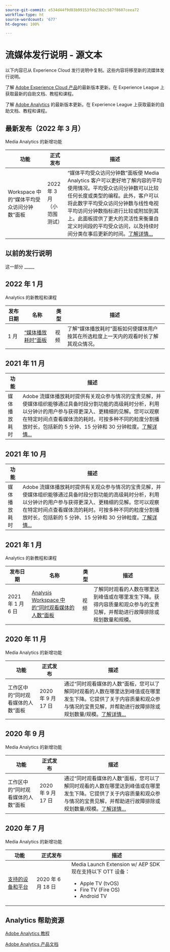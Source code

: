 ```yaml
---
source-git-commit: e534d44f9d03b99153fde23b2c587f8607ceea72
workflow-type: ht
source-wordcount: '677'
ht-degree: 100%

---
```

# 流媒体发行说明 - 源文本

以下内容已从 Experience Cloud 发行说明中复制。这些内容将移至新的流媒体发行说明。


了解 [Adobe Experience Cloud 产品](https://business.adobe.com/products/adobe-experience-cloud-products.html)的最新版本更新。在 Experience League 上获取最新的自助文档、教程和课程。

了解 [Adobe Analytics](https://experienceleague.adobe.com/docs/analytics/release-notes/latest.html?lang=zh-Hans) 的最新版本更新。在 Experience League 上获取最新的自助文档、教程和课程。


## 最新发布（2022 年 3 月）

Media Analytics 的新增功能

| 功能 | 正式发布 | 描述 |
| -------- | -------------------- | ----------- |
| Workspace 中的“媒体平均受众访问分钟数”面板 | 2022 年 3 月<br>（小范围测试） | “媒体平均受众访问分钟数”面板使 Media Analytics 客户可以更好地了解内容的平均使用情况。平均受众访问分钟数可以比较任何长度或类型的编程。此外，客户可以将此数字平均受众访问分钟数与线性电视平均访问分钟数指标进行比较或附加到其上。此面板提供了更大的灵活性来衡量自定义时间段的平均受众访问，以及持续时间分类在事后更新的时间。[了解详情…](https://experienceleague.adobe.com/docs/media-analytics/using/media-reports/average-minute-audience.html?lang=zh-Hans) |



## 以前的发行说明

这一部分 _____

## 2022 年 1 月

Analytics 的新教程和课程

| 发布日期 | 名称 | 类型 | 描述 |
| ----------- | ---------- | ---------- | --------- |
| 1 月 | <a href="/docs/analytics-learn/tutorials/media-analytics/measuring-media-analytics/media-playback-time-spent-panel.html?lang=en">“媒体播放耗时”面板</a> | 视频 | 了解“媒体播放耗时”面板如何使媒体用户按其在所选粒度上一天内的观看时长了解其观众情况。 |




## 2021 年 11 月

| 功能 | 描述 |
| ----------- | ---------- |
| 媒体播放耗时 | Adobe 流媒体播放耗时提供有关观众参与情况的宝贵见解，并使媒体组织能够通过具备时段分割功能的高级耗时分析，利用以分钟计的用户参与获得更深入、更精细的见解。您可以观察在特定时间点查看媒体流的耗时。可按多种不同的粒度分割播放时长，包括新的 5 分钟、15 分钟和 30 分钟粒度。[了解详情...](https://experienceleague.adobe.com/docs/media-analytics/using/media-reports/media-workspace-panels/media-playback-time-spent.html?lang=zh-Hans) |



## 2021 年 10 月

| 功能 | 描述 |
| ----------- | ---------- |
| 媒体播放耗时 | Adobe 流媒体播放耗时提供有关观众参与情况的宝贵见解，并使媒体组织能够通过具备时段分割功能的高级耗时分析，利用以分钟计的用户参与获得更深入、更精细的见解。您可以观察在特定时间点查看媒体流的耗时。可按多种不同的粒度分割播放时长，包括新的 5 分钟、15 分钟和 30 分钟粒度。[了解详情...](https://experienceleague.adobe.com/docs/media-analytics/using/media-reports/media-workspace-panels/media-playback-time-spent.html?lang=zh-Hans) |

## 2021 年 1 月

Analytics 的新教程和课程

| 发布日期 | 名称 | 类型 | 描述 |
| ----------- | ---------- | ---------- | --------- |
| 2021 年 1 月 6 日 | [Analysis Workspace 中的“同时观看媒体的人数”面板](https://experienceleague.adobe.com/docs/analytics-learn/tutorials/analysis-workspace/using-panels/media-concurrent-viewers-panel-in-analysis-workspace.html?lang=zh-Hans#analysis-workspace) | 视频 | 了解同时观看的人数在哪里达到峰值或在哪里发生下降。获得内容质量和观众参与的宝贵见解，并帮助进行故障排除或规划数量和规模。 |


## 2020 年 11 月

Media Analytics 的新增功能

| 功能 | 正式发布 | 描述 |
| -------- | -------------------- | ----------- |
| 工作区中的“同时观看媒体的人数”面板 | 2020 年 9 月 17 日 | 通过“同时观看媒体的人数”面板，您可以了解同时观看的人数在哪里达到峰值或在哪里发生下降。它提供了关于内容质量和观众参与情况的宝贵见解，并帮助进行故障排除或规划数量/规模。[了解详情…](https://experienceleague.adobe.com/docs/media-analytics/using/media-reports/media-workspace-panels/media-concurrent-viewers.html?lang=zh-Hans) |


## 2020 年 9 月

Media Analytics 的新增功能

| 功能 | 正式发布 | 描述 |
| -------- | -------------------- | ----------- |
| 工作区中的“同时观看媒体的人数”面板 | 2020 年 9 月 17 日 | 通过“同时观看媒体的人数”面板，您可以了解同时观看的人数在哪里达到峰值或在哪里发生下降。它提供了关于内容质量和观众参与情况的宝贵见解，并帮助进行故障排除或规划数量/规模。[了解详情…](https://experienceleague.adobe.com/docs/media-analytics/using/media-reports/media-workspace-panels/media-concurrent-viewers.html?lang=zh-Hans) |


## 2020 年 7 月

Media Analytics 的新增功能

| 功能 | 正式发布 | 描述 |
| -------- | -------------------- | ----------- |
| [支持的设备和平台](https://experienceleague.adobe.com/docs/media-analytics/using/supported-devices.html?lang=zh-Hans) | 2020 年 6 月 18 日 | Media Launch Extension w/ AEP SDK 现在支持以下 OTT 设备： <div><ul><li>Apple TV (tvOS)</li><li>Fire TV (Fire OS)</li><li>Android TV</li></ul></div> |



## Analytics 帮助资源

[Adobe Analytics 教程](https://experienceleague.adobe.com/docs/analytics-learn/tutorials/overview.html?lang=zh-Hans)

[Adobe Analytics 产品文档](https://experienceleague.adobe.com/docs/analytics.html?lang=zh-Hans)

